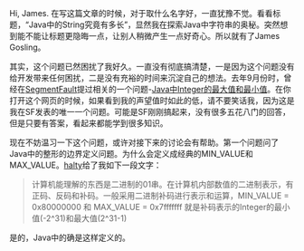 Hi, James. 在写这篇文章的时候，对于取什么名字好，一直犹豫不觉。看看标题，“Java中的String究竟有多长”，显然我在探索Java中字符串的奥秘。突然想到能不能让标题更隐晦一点，让别人稍微产生一点好奇心。所以就有了James Gosling。

其实，这个问题已然困扰了我好久。一直没有彻底搞清楚，一是因为这个问题没有给开发带来任何困扰，二是没有充裕的时间来沉淀自己的想法。去年9月份时，曾经在[SegmentFault](http://segmentfault.com)提过相关的一个问题-[Java中Integer的最大值和最小值](http://segmentfault.com/q/1010000000303613)。在你打开这个网页的时候，如果看到我的声望值时如此的低，请不要笑话我，因为这是我在SF发表的唯一一个问题。可能是SF刚刚搞起来，没有很多五花八门的回答，但是只要有答案，看起来都能学到很多知识。

现在不妨温习一下这个问题，或许对接下来的讨论会有帮助。第一个问题问了Java中的整形的边界定义问题。为什么会定义成经典的MIN_VALUE和MAX_VALUE。[halty](http://segmentfault.com/u/halty)给了我如下一段文字：
>计算机能理解的东西是二进制的01串。在计算机内部数值的二进制表示，有正码、反码和补码。一般采用二进制补码进行表示和运算，MIN_VALUE = 0x80000000 和 MAX_VALUE = 0x7fffffff 就是补码表示的Integer的最小值(-2^31)和最大值(2^31-1)

是的，Java中的确是这样定义的。
